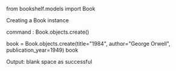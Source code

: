 from bookshelf.models import Book

Creating a Book instance

command : Book.objects.create()

book = Book.objects.create(title="1984", author="George Orwell", publication_year=1949)
book   

Output: blank space as successful

